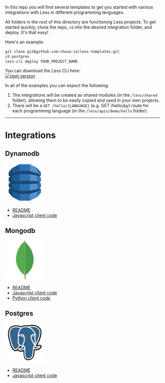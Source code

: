 In this repo you will find several templates to get you started with various integrations with Less in different programming languages.

All folders in the root of this directory are functioning Less projects. To get started quickly, clone the repo, `cd` into the desired integration folder, and deploy. It's that easy!

Here's an example:
```shell
git clone git@github.com:chuva-io/less-templates.git
cd postgres
less-cli deploy YOUR_PROJECT_NAME
```

You can download the Less CLI here:  
[![npm version](https://badge.fury.io/js/@chuva.io%2Fless-cli.svg)](https://badge.fury.io/js/@chuva.io%2Fless-cli)

In all of the examples you can expect the following:
1. The integrations will be created as shared modules (in the `/less/shared` folder), allowing them to be easily copied and used in your own projects.
2. There will be a `GET /hello/{LANGUAGE}` (e.g. GET /hello/py) route for each programming language (in the `/less/apis/demo/hello` folder).

---

# Integrations

## Dynamodb
<img src='./aws_dynamodb/images/aws_dynamodb.svg' width='128'/>  

- [README](./aws_dynamodb/)
- [Javascript client code](./aws_dynamodb/less/shared/dynamodb_client_js/index.js)

## Mongodb
<img src='./mongodb/images/mongodb.svg' width='128'/>  

- [README](./mongodb/)
- [Javascript client code](./mongodb/less/shared/mongodb_client_js/index.js)
- [Python client code](./mongodb/less/shared/mongodb_client_py/__init__.py)

## Postgres
<img src='./postgres/images/postgres.svg' width='128'/>  

- [README](./postgres/)
- [Javascript client code](./postgres/less/shared/postgres_client_js/index.js)
